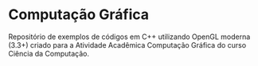 # Computação Gráfica
Repositório de exemplos de códigos em C++ utilizando OpenGL moderna (3.3+) criado para a Atividade Acadêmica Computação Gráfica do curso Ciência da Computação.
